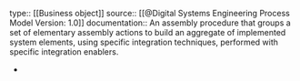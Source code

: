 type:: [[Business object]]
source:: [[@Digital Systems Engineering Process Model Version: 1.0]]
documentation:: An assembly procedure that groups a set of elementary assembly actions to build an aggregate of implemented system elements, using specific integration techniques, performed with specific integration enablers.

-